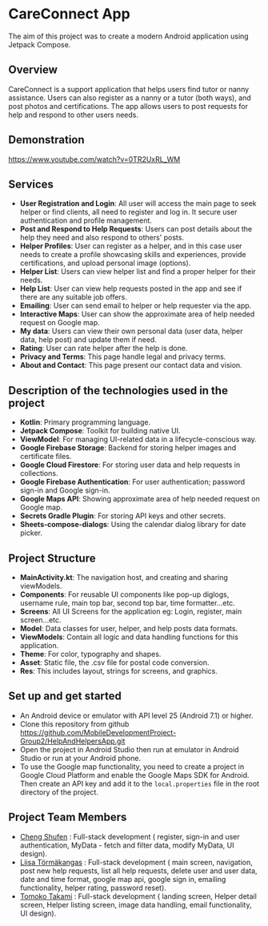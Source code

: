 # CareConnect App
The aim of this project was to create a modern Android application using Jetpack Compose.

## Overview
CareConnect is a support application that helps users find tutor or nanny assistance. Users can also register as a nanny or a tutor (both ways), and post photos and certifications.
The app allows users to post requests for help and respond to other users needs.

## Demonstration
https://www.youtube.com/watch?v=0TR2UxRL_WM

## Services
- **User Registration and Login**: All user will access the main page to seek helper or find clients, all need to register and log in. It secure user authentication and profile management.
- **Post and Respond to Help Requests**: Users can post details about the help they need and also respond to others' posts.
- **Helper Profiles**: User can register as a helper, and in this case user needs to create a profile showcasing skills and experiences, provide certifications, and upload personal image (options).
- **Helper List**: Users can view helper list and find a proper helper for their needs.
- **Help List**: User can view help requests posted in the app and see if there are any suitable job offers.
- **Emailing**: User can send email to helper or help requester via the app.
- **Interactive Maps**: User can show the approximate area of help needed request on Google map.
- **My data**: Users can view their own personal data (user data, helper data, help post) and update them if need.
- **Rating**: User can rate helper after the help is done.
- **Privacy and Terms**: This page handle legal and privacy terms.
- **About and Contact**: This page present our contact data and vision.

## Description of the technologies used in the project
- **Kotlin**: Primary programming language.
- **Jetpack Compose**: Toolkit for building native UI.
- **ViewModel**: For managing UI-related data in a lifecycle-conscious way.
- **Google Firebase Storage**: Backend for storing helper images and certificate files.
- **Google Cloud Firestore**: For storing user data and help requests in collections.
- **Google Firebase Authentication**: For user authentication; password sign-in and Google sign-in.
- **Google Maps API**: Showing approximate area of help needed request on Google map.
- **Secrets Gradle Plugin**: For storing API keys and other secrets.
- **Sheets-compose-dialogs**: Using the calendar dialog library for date picker.

## Project Structure
- **MainActivity.kt**: The navigation host, and creating and sharing viewModels.
- **Components**: For reusable UI components like pop-up diglogs, username rule, main top bar, second top bar, time formatter...etc.
- **Screens**: All UI Screens for the application eg: Login, register, main screen...etc.
- **Model**: Data classes for user, helper, and help posts data formats.
- **ViewModels**: Contain all logic and data handling functions for this application.
- **Theme**: For color, typography and shapes.
- **Asset**: Static file, the .csv file for postal code conversion.
- **Res**: This includes layout, strings for screens, and graphics.

## Set up and get started
- An Android device or emulator with API level 25 (Android 7.1) or higher.
- Clone this repository from github https://github.com/MobileDevelopmentProject-Group2/HelpAndHelpersApp.git
- Open the project in Android Studio then run at emulator in Android Studio or run at your Android phone.
- To use the Google map functionality, you need to create a project in Google Cloud Platform and enable the Google Maps SDK for Android. Then create an API key and add it to the `local.properties` file in the root directory of the project.

## Project Team Members
- [Cheng Shufen](https://github.com/ofiscarlett) : Full-stack development ( register, sign-in and user authentication, MyData - fetch and filter data, modify MyData, UI design).
- [Liisa Törmäkangas](https://github.com/liisatormakangas) : Full-stack development ( main screen, navigation, post new help requests, list all help requests, delete user and user data, date and time format, google map api, google sign in, emailing functionality, helper rating, password reset).
- [Tomoko Takami](https://github.com/t2tato01) : Full-stack development ( landing screen, Helper detail screen, Helper listing screen, image data handling, email functionality, UI design).
